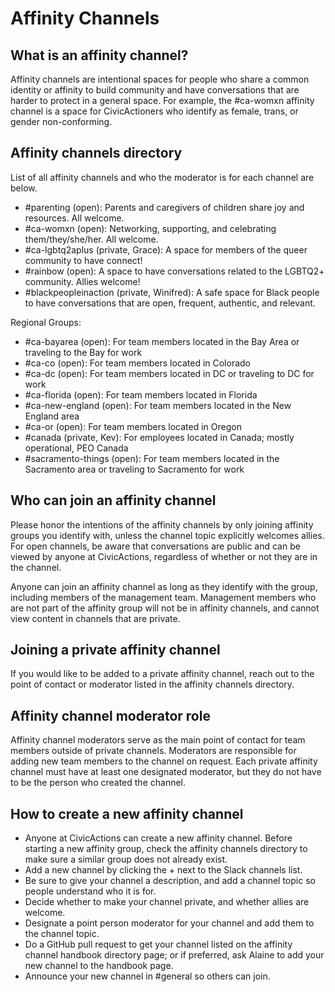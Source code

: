# Affinity Channels

## What is an affinity channel?

Affinity channels are intentional spaces for people who share a common identity or affinity to build community and have conversations that are harder to protect in a general space. For example, the #ca-womxn affinity channel is a space for CivicActioners who identify as female, trans, or gender non-conforming.

## Affinity channels directory

List of all affinity channels and who the moderator is for each channel are below.

- #parenting (open): Parents and caregivers of children share joy and resources. All welcome.
- #ca-womxn (open): Networking, supporting, and celebrating them/they/she/her. All welcome.
- #ca-lgbtq2aplus (private, Grace): A space for members of the queer community to have connect!
- #rainbow (open): A space to have conversations related to the LGBTQ2+ community. Allies welcome!
- #blackpeopleinaction (private, Winifred): A safe space for Black people to have conversations that are open, frequent, authentic, and relevant.

Regional Groups:

- #ca-bayarea (open): For team members located in the Bay Area or traveling to the Bay for work
- #ca-co (open): For team members located in Colorado
- #ca-dc (open): For team members located in DC or traveling to DC for work
- #ca-florida (open): For team members located in Florida
- #ca-new-england (open): For team members located in the New England area
- #ca-or (open): For team members located in Oregon
- #canada (private, Kev): For employees located in Canada; mostly operational, PEO Canada
- #sacramento-things (open): For team members located in the Sacramento area or traveling to Sacramento for work

## Who can join an affinity channel

Please honor the intentions of the affinity channels by only joining affinity groups you identify with, unless the channel topic explicitly welcomes allies. For open channels, be aware that conversations are public and can be viewed by anyone at CivicActions, regardless of whether or not they are in the channel.

Anyone can join an affinity channel as long as they identify with the group, including members of the management team. Management members who are not part of the affinity group will not be in affinity channels, and cannot view content in channels that are private.

## Joining a private affinity channel

If you would like to be added to a private affinity channel, reach out to the point of contact or moderator listed in the affinity channels directory.

## Affinity channel moderator role

Affinity channel moderators serve as the main point of contact for team members outside of private channels. Moderators are responsible for adding new team members to the channel on request. Each private affinity channel must have at least one designated moderator, but they do not have to be the person who created the channel.

## How to create a new affinity channel

- Anyone at CivicActions can create a new affinity channel. Before starting a new affinity group, check the affinity channels directory to make sure a similar group does not already exist.
- Add a new channel by clicking the + next to the Slack channels list.
- Be sure to give your channel a description, and add a channel topic so people understand who it is for.
- Decide whether to make your channel private, and whether allies are welcome.
- Designate a point person moderator for your channel and add them to the channel topic.
- Do a GitHub pull request to get your channel listed on the affinity channel handbook directory page; or if preferred, ask Alaine to add your new channel to the handbook page.
- Announce your new channel in #general so others can join.
